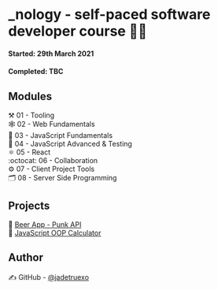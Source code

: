 # _nology - self-paced software developer course 👩‍💻
#### Started: 29th March 2021
#### Completed: TBC

## Modules

⚒️ 01 - Tooling<br />
🕸️ 02 - Web Fundamentals<br />
📜 03 - JavaScript Fundamentals<br />
🧪 04 - JavaScript Advanced & Testing<br />
⚛️ 05 - React<br />
:octocat: 06 - Collaboration<br />
⚙️ 07 - Client Project Tools<br />
🗂️ 08 - Server Side Programming<br />

## Projects

🍻 [Beer App - Punk API](https://github.com/jadetruexo/addict-beer-app)<br />
🔢 [JavaScript OOP Calculator](https://github.com/jadetruexo/javascript-calculator)<br />

## Author

✍️  GitHub - [@jadetruexo](https://github.com/jadetruexo/)

